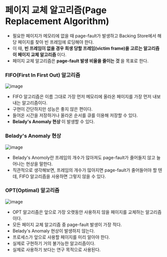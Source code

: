 <h1> 페이지 교체 알고리즘(Page Replacement Algorithm) </h1>

- 필요한 페이지가 메모리에 없을 때 page-fault가 발생하고 Backing Store에서 해당 페이지를 찾아 빈 프레임에 로딩해야 한다.
- 이 때, <b> 빈 프레임이 없을 경우 희생 당할 프레임(victim frame)을 고르는 알고리즘이 페이지 교체 알고리즘 </b> 이다.
- 페이지 교체 알고리즘은 <b> page-fault 발생 비율을 줄이는 것 </b> 을 목표로 한다.

<h3> FIFO(First In First Out) 알고리즘 </h3>

![image](https://user-images.githubusercontent.com/62228401/233753635-cdc5ac40-848d-4971-82eb-991ecfe9ef92.png)

- FIFO 알고리즘은 이름 그대로 가장 먼저 메모리에 올라온 페이지를 가장 먼저 내보내는 알고리즘이다.
- 구현이 간단하지만 성능은 좋지 않은 편이다.
- 들어온 시간을 저장하거나 올라온 순서를 큐를 이용해 저장할 수 있다.
- <b> Belady's Anomaly 현상 </b> 이 발생할 수 있다.

<h3> Belady's Anomaly 현상 </h3>

![image](https://user-images.githubusercontent.com/62228401/233753724-03de8ee3-0e1c-4526-9048-db88a9f38553.png)

- Belady's Anomoly란 프레임의 개수가 많아져도 page-fault가 줄어들지 않고 늘어나는 현상을 말한다.
- 직관적으로 생각해보면, 프레임의 개수가 많아지면 page-fault가 줄어들어야 할 텐데, FIFO 알고리즘을 사용하면 그렇지 않을 수 있다.

<h3> OPT(Optimal) 알고리즘 </h3>

![image](https://user-images.githubusercontent.com/62228401/233753933-dca50e6c-a5de-4f0c-98af-a6ef8f1e8a2a.png)

- OPT 알고리즘은 앞으로 가장 오랫동안 사용하지 않을 페이지를 교체하는 알고리즘이다.
- 모든 페이지 교체 알고리즘 중 page-fault 발생이 가장 적다.
- Belady's Anomaly 현상이 발생하지 않는다.
- 프로세스가 앞으로 사용할 페이지를 미리 알아야 한다.
- 실제로 구현하기 거의 불가능한 알고리즘이다.
- 실제로 사용하기 보다는 연구 목적으로 사용된다.

